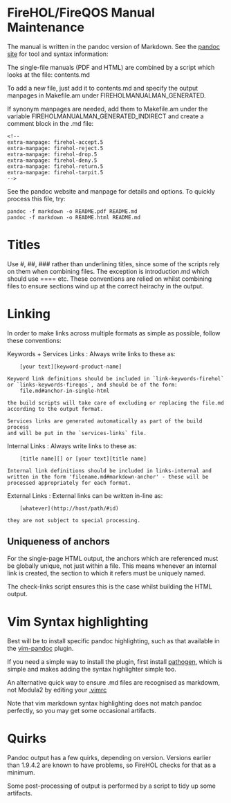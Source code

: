 FireHOL/FireQOS Manual Maintenance
==================================

The manual is written in the pandoc version of Markdown. See the
[pandoc site](http://johnmacfarlane.net/pandoc/README.html) for tool
and syntax information:

The single-file manuals (PDF and HTML) are combined by a script which looks
at the file:
    contents.md

To add a new file, just add it to contents.md and specify the output
manpages in Makefile.am under FIREHOLMANUALMAN_GENERATED.

If synonym manpages are needed, add them to Makefile.am under the variable
FIREHOLMANUALMAN_GENERATED_INDIRECT and create a comment block in
the .md file:

~~~~
<!--
extra-manpage: firehol-accept.5
extra-manpage: firehol-reject.5
extra-manpage: firehol-drop.5
extra-manpage: firehol-deny.5
extra-manpage: firehol-return.5
extra-manpage: firehol-tarpit.5
-->
~~~~

See the pandoc website and manpage for details and options. To quickly
process this file, try:

    pandoc -f markdown -o README.pdf README.md
    pandoc -f markdown -o README.html README.md


Titles
======

Use #, ##, ### rather than underlining titles, since some of the scripts
rely on them when combining files. The exception is introduction.md which
should use ==== etc. These conventions are relied on whilst combining
files to ensure sections wind up at the correct heirachy in the output.


Linking
=======

In order to make links across multiple formats as simple as possible,
follow these conventions:

Keywords + Services Links
:   Always write links to these as:

        [your text][keyword-product-name]

    Keyword link definitions should be included in `link-keywords-firehol`
    or `links-keywords-fireqos`, and should be of the form:
        file.md#anchor-in-single-html

    the build scripts will take care of excluding or replacing the file.md
    according to the output format.

    Services links are generated automatically as part of the build process
    and will be put in the `services-links` file.

Internal Links
:   Always write links to these as:

        [title name][] or [your text][title name]

    Internal link definitions should be included in links-internal and
    written in the form 'filename.md#markdown-anchor' - these will be
    processed appropriately for each format.

External Links
:   External links can be written in-line as:

        [whatever](http://host/path/#id)

    they are not subject to special processing.


Uniqueness of anchors
---------------------
For the single-page HTML output, the anchors which are referenced must
be globally unique, not just within a file. This means whenever an
internal link is created, the section to which it refers must be
uniquely named.

The check-links script ensures this is the case whilst building the
HTML output.


Vim Syntax highlighting
=======================
Best will be to install specific pandoc highlighting, such as
that available in the [vim-pandoc](https://github.com/vim-pandoc/vim-pandoc)
plugin.

If you need a simple way to install the plugin, first install
[pathogen](https://github.com/tpope/vim-pathogen), which is simple and
makes adding the syntax highlighter simple too.

An alternative quick way to ensure .md files are recognised as markdowm,
not Modula2 by editing your
[.vimrc](https://github.com/tpope/vim-markdown/blob/master/ftdetect/markdown.vim)

Note that vim markdown syntax highlighting does not match pandoc perfectly,
so you may get some occasional artifacts.


Quirks
======

Pandoc output has a few quirks, depending on version. Versions earlier
than 1.9.4.2 are known to have problems, so FireHOL checks for that as
a minimum.

Some post-processing of output is performed by a script to tidy up some
artifacts.
